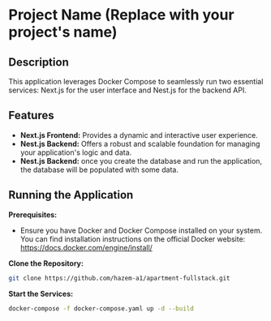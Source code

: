 # Project Name  (Replace with your project's name)

## Description

This application leverages Docker Compose to seamlessly run two essential services: Next.js for the user interface and Nest.js for the backend API.

## Features

* **Next.js Frontend:** Provides a dynamic and interactive user experience.
* **Nest.js Backend:** Offers a robust and scalable foundation for managing your application's logic and data.
* **Nest.js Backend:** once you create the database and run the application, the database will be populated with some data.

## Running the Application

**Prerequisites:**

* Ensure you have Docker and Docker Compose installed on your system. You can find installation instructions on the official Docker website: <https://docs.docker.com/engine/install/>

**Clone the Repository:**

```bash
git clone https://github.com/hazem-a1/apartment-fullstack.git
```

**Start the Services:**

```bash
docker-compose -f docker-compose.yaml up -d --build
